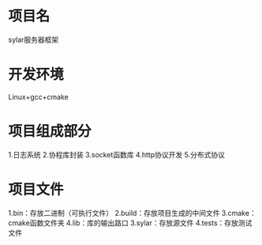 # 项目名
sylar服务器框架

# 开发环境
Linux+gcc+cmake

# 项目组成部分
1.日志系统
2.协程库封装
3.socket函数库
4.http协议开发
5.分布式协议

# 项目文件
1.bin：存放二进制（可执行文件）
2.build：存放项目生成的中间文件
3.cmake：cmake函数文件夹
4.lib：库的输出路口
3.sylar：存放源文件
4.tests：存放测试文件
